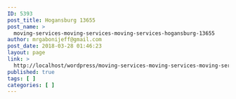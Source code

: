 ```yaml
---
ID: 5393
post_title: Hogansburg 13655
post_name: >
  moving-services-moving-services-moving-services-hogansburg-13655
author: mrgabonijeff@gmail.com
post_date: 2018-03-28 01:46:23
layout: page
link: >
  http://localhost/wordpress/moving-services-moving-services-moving-services-hogansburg-13655/
published: true
tags: [ ]
categories: [ ]
---
```

